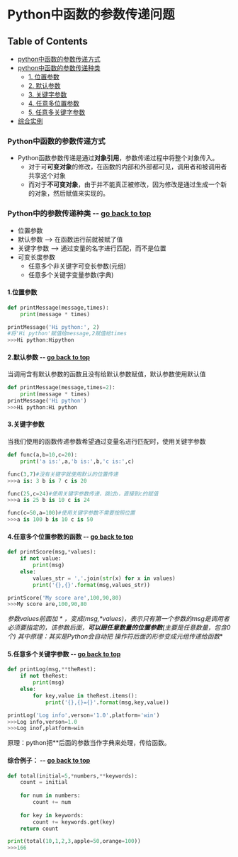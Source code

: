 # Python中函数的参数传递问题

## Table of Contents

- [python中函数的参数传递方式](https://github.com/rovo98/python-learning/blob/master/blogs/python-base/03-Python%E4%B8%AD%E5%87%BD%E6%95%B0%E5%8F%82%E6%95%B0%E4%BC%A0%E9%80%92%E9%97%AE%E9%A2%98.md#python中函数的参数传递方式)
- [python中函数的参数传递种类](https://github.com/rovo98/python-learning/blob/master/blogs/python-base/03-Python%E4%B8%AD%E5%87%BD%E6%95%B0%E5%8F%82%E6%95%B0%E4%BC%A0%E9%80%92%E9%97%AE%E9%A2%98.md#python中的参数传递种类----go-back-to-top)
	- [1. 位置参数](https://github.com/rovo98/python-learning/blob/master/blogs/python-base/03-Python%E4%B8%AD%E5%87%BD%E6%95%B0%E5%8F%82%E6%95%B0%E4%BC%A0%E9%80%92%E9%97%AE%E9%A2%98.md#1位置参数)
	- [2. 默认参数](https://github.com/rovo98/python-learning/blob/master/blogs/python-base/03-Python%E4%B8%AD%E5%87%BD%E6%95%B0%E5%8F%82%E6%95%B0%E4%BC%A0%E9%80%92%E9%97%AE%E9%A2%98.md#2默认参数----go-back-to-top)
	- [3. 关键字参数](https://github.com/rovo98/python-learning/blob/master/blogs/python-base/03-Python%E4%B8%AD%E5%87%BD%E6%95%B0%E5%8F%82%E6%95%B0%E4%BC%A0%E9%80%92%E9%97%AE%E9%A2%98.md#3关键字参数)
	- [4. 任意多位置参数](https://github.com/rovo98/python-learning/blob/master/blogs/python-base/03-Python%E4%B8%AD%E5%87%BD%E6%95%B0%E5%8F%82%E6%95%B0%E4%BC%A0%E9%80%92%E9%97%AE%E9%A2%98.md#4任意多个位置参数的函数----go-back-to-top)
	- [5. 任意多关键字参数](https://github.com/rovo98/python-learning/blob/master/blogs/python-base/03-Python%E4%B8%AD%E5%87%BD%E6%95%B0%E5%8F%82%E6%95%B0%E4%BC%A0%E9%80%92%E9%97%AE%E9%A2%98.md#5任意多个关键字参数----go-back-to-top)
- [综合实例](https://github.com/rovo98/python-learning/blob/master/blogs/python-base/03-Python%E4%B8%AD%E5%87%BD%E6%95%B0%E5%8F%82%E6%95%B0%E4%BC%A0%E9%80%92%E9%97%AE%E9%A2%98.md#综合例子----go-back-to-top)

### Python中函数的参数传递方式

- Python函数参数传递是通过**对象引用**，参数传递过程中将整个对象传入。
  - 对于可**可变对象**的修改，在函数的内部和外部都可见，调用者和被调用者共享这个对象
  - 而对于**不可变对象**，由于并不能真正被修改，因为修改是通过生成一个新的对象，然后赋值来实现的。

### Python中的参数传递种类 -- [go back to top](https://github.com/rovo98/python-learning/blob/master/blogs/python-base/03-Python%E4%B8%AD%E5%87%BD%E6%95%B0%E5%8F%82%E6%95%B0%E4%BC%A0%E9%80%92%E9%97%AE%E9%A2%98.md#python中函数的参数传递问题)

- 位置参数
- 默认参数  --> 在函数运行前就被赋了值
- 关键字参数 --> 通过变量的名字进行匹配，而不是位置
- 可变长度参数
  - 任意多个非关键字可变长参数(元组)
  - 任意多个关键字变量参数(字典)


#### 1.位置参数

```python
def printMessage(message,times):
	print(message * times)

printMessage('Hi python:', 2)
#将'Hi python'赋值给message,2赋值给times
>>>Hi python:Hipython
```

#### 2.默认参数 -- [go back to top](https://github.com/rovo98/python-learning/blob/master/blogs/python-base/03-Python%E4%B8%AD%E5%87%BD%E6%95%B0%E5%8F%82%E6%95%B0%E4%BC%A0%E9%80%92%E9%97%AE%E9%A2%98.md#python中函数的参数传递问题)

当调用含有默认参数的函数且没有给默认参数赋值，默认参数使用默认值

```python
def printMessage(message,times=2):
	print(message * times)
printMessage('Hi python')
>>>Hi python:Hi python
```

#### 3.关键字参数

当我们使用的函数传递参数希望通过变量名进行匹配时，使用关键字参数

```python
def func(a,b=10,c=20):
	print('a is:',a,'b is:',b,'c is:',c)

func(3,7)#没有关键字就使用默认的位置传递
>>>a is: 3 b is 7 c is 20

func(25,c=24)#使用关键字参数传递，跳过b，直接到c的赋值
>>>a is 25 b is 10 c is 24

func(c=50,a=100)#使用关键字参数不需要按照位置
>>>a is 100 b is 10 c is 50
```

#### 4.任意多个位置参数的函数 -- [go back to top](https://github.com/rovo98/python-learning/blob/master/blogs/python-base/03-Python%E4%B8%AD%E5%87%BD%E6%95%B0%E5%8F%82%E6%95%B0%E4%BC%A0%E9%80%92%E9%97%AE%E9%A2%98.md#python中函数的参数传递问题)

```python
def printScore(msg,*values):
	if not value:
		print(msg)
	else:
		values_str = ','.join(str(x) for x in values)
		print('{},{}'.format(msg,values_str))

printScore('My score are',100,90,80)
>>>My score are,100,90,80
```

**参数values前面加 * ，变成(msg,*values)，**表示只有第一个参数的msg是调用者必须要指定的，该参数后面，**可以跟任意数量的位置参数**(主要是任意数量，包含0个)
其中原理：其实是Python会自动把* 操作符后面的**形参变成元组传递给函数**

#### 5.任意多个关键字参数 -- [go back to top](https://github.com/rovo98/python-learning/blob/master/blogs/python-base/03-Python%E4%B8%AD%E5%87%BD%E6%95%B0%E5%8F%82%E6%95%B0%E4%BC%A0%E9%80%92%E9%97%AE%E9%A2%98.md#python中函数的参数传递问题)

```python
def printLog(msg,**theRest):
	if not theRest:
		print(msg)
	else:
		for key,value in theRest.items():
			print('{},{}={}'.format(msg,key,value))

printLog('Log info',verson='1.0',platform='win')
>>>Log info,verson=1.0
>>>Log inof,platform=win
```

原理：python把**后面的参数当作字典来处理，传给函数。

#### 综合例子： -- [go back to top](https://github.com/rovo98/python-learning/blob/master/blogs/python-base/03-Python%E4%B8%AD%E5%87%BD%E6%95%B0%E5%8F%82%E6%95%B0%E4%BC%A0%E9%80%92%E9%97%AE%E9%A2%98.md#python中函数的参数传递问题)

```python
def total(initial=5,*numbers,**keywords):
	count = initial
    
	for num in numbers:
		count += num
        
	for key in keywords:
		count += keywords.get(key)
	return count

print(total(10,1,2,3,apple=50,orange=100))
>>>166
```

